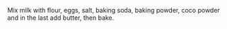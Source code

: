 Mix milk with flour, eggs, salt, baking soda, baking powder, coco powder and in the last add butter, then bake.